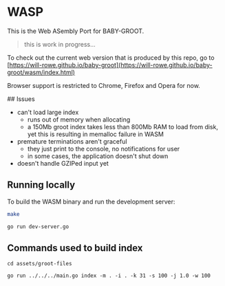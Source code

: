 # WASP

This is the Web ASembly Port for BABY-GROOT.

> this is work in progress...

To check out the current web version that is produced by this repo, go to [https://will-rowe.github.io/baby-groot](https://will-rowe.github.io/baby-groot/wasm/index.html)

Browser support is restricted to Chrome, Firefox and Opera for now.

## Issues

* can't load large index
  * runs out of memory when allocating
  * a 150Mb groot index takes less than 800Mb RAM to load from disk, yet this is resulting in memalloc failure in WASM
* premature terminations aren't graceful
  * they just print to the console, no notifications for user
  * in some cases, the application doesn't shut down
* doesn't handle GZIPed input yet


## Running locally

To build the WASM binary and run the development server:

``` bash
make

go run dev-server.go
```

## Commands used to build index

```
cd assets/groot-files

go run ../../../main.go index -m . -i . -k 31 -s 100 -j 1.0 -w 100

```
